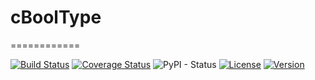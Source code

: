 # cBoolType
============

[![Build Status](https://travis-ci.org/Snaipe/libcsptr.svg?branch=master)](#) 
[![Coverage Status](https://coveralls.io/repos/Snaipe/libcsptr/badge.svg?branch=master)](https://coveralls.io/r/Snaipe/libcsptr?branch=master)
![PyPI - Status](https://img.shields.io/pypi/status/Django.svg)
[![License](https://img.shields.io/cran/l/devtools.svg)](https://github.com/lduck11007/cBoolType/blob/master/LICENSE) 
[![Version](https://img.shields.io/badge/version-v1.0-blue.svg)](https://github.com/lduck11007/cBoolType/releases)

